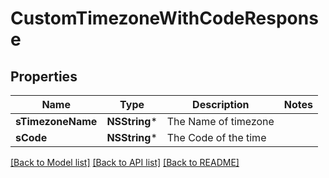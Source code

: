 # CustomTimezoneWithCodeResponse

## Properties
Name | Type | Description | Notes
------------ | ------------- | ------------- | -------------
**sTimezoneName** | **NSString*** | The Name of timezone | 
**sCode** | **NSString*** | The Code of the time | 

[[Back to Model list]](../README.md#documentation-for-models) [[Back to API list]](../README.md#documentation-for-api-endpoints) [[Back to README]](../README.md)


